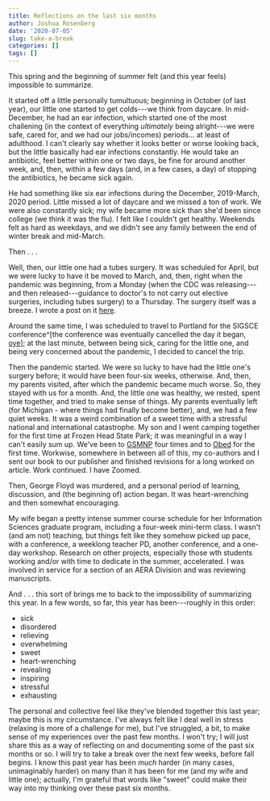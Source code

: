 ```yaml
---
title: Reflections on the last six months
author: Joshua Rosenberg
date: '2020-07-05'
slug: take-a-break
categories: []
tags: []
---
```


This spring and the beginning of summer felt (and this year feels) impossible to
summarize.

It started off a little personally tumultuous; beginning in October (of last
year), our little one started to get colds---we think from daycare. In
mid-December, he had an ear infection, which started one of the most challening
(in the context of everything *ultimately* being alright---we were safe, cared
for, and we had our jobs/incomes) periods... at least of adulthood. I can't
clearly say whether it looks better or worse looking back, but the little
basically had ear infections constantly. He would take an antibiotic, feel
better within one or two days, be fine for around another week, and, then,
within a few days (and, in a few cases, a day) of stopping the antibiotics, he
became sick again.

He had something like six ear infections during the December, 2019-March, 2020
period. Little missed a lot of daycare and we missed a ton of work. We were also
constantly sick; my wife became more sick than she'd been since college (we
think it was the flu). I felt like I couldn't get healthy. Weekends felt as
hard as weekdays, and we didn't see any family between the end of winter break
and mid-March.

Then . . .

Well, then, our little one had a tubes surgery. It was scheduled for April, but
we were lucky to have it be moved to March, and, then, right when the pandemic
was beginning, from a Monday (when the CDC was releasing---and then
released---guidance to doctor's to not carry out elective surgeries, including
tubes surgery) to a Thursday. The surgery itself was a breeze. I wrote a post on
it [here](https://joshuamrosenberg.com/posts/sickness-and-gratitude/).

Around the same time, I was scheduled to travel to Portland for the SIGSCE
conference^[the conference was eventually cancelled the day it began,
[oye](https://sigcse2020.sigcse.org/attendees/health-info.html)]; at the last
minute, between being sick, caring for the little one, and being very concerned
about the pandemic, I decided to cancel the trip.

Then the pandemic started. We were so lucky to have had the little one's surgery
before; it would have been four-six weeks, otherwise. And, then, my parents
visited, after which the pandemic became much worse. So, they stayed with us for
a month. And, the little one was healthy, we rested, spent time together, and
tried to make sense of things. My parents eventually left (for Michigan - where
things had finally become better), and, we had a few quiet weeks. It was a weird
combination of a sweet time with a stressful national and international
catastrophe. My son and I went camping together for the first time at Frozen 
Head State Park; it was meaningful in a way I can't easily sum up. We've been to [GSMNP](https://www.nps.gov/grsm/index.htm) four times and to [Obed](https://www.nps.gov/obed/index.htm) for the first time. Workwise, somewhere in between all of this, my co-authors and I sent our book to our publisher and 
finished revisions for a long worked on article. Work continued. I have Zoomed.

Then, George Floyd was murdered, and a personal period of learning, discussion,
and (the beginning of) action began. It was heart-wrenching and then somewhat
encouraging.

My wife began a pretty intense summer course schedule for her Information
Sciences graduate program, including a four-week mini-term class. I wasn't (and
am not) teaching, but things felt like they somehow picked up pace, with a
conference, a weeklong teacher PD, another conference, and a one-day workshop.
Research on other projects, especially those wth students working and/or with
time to dedicate in the summer, accelerated. I was involved in service for a
section of an AERA Division and was reviewing manuscripts.

And . . . this sort of brings me to back to the impossibility of summarizing
this year. In a few words, so far, this year has been---roughly in this order:

  - sick
  - disordered
  - relieving
  - overwhelming
  - sweet
  - heart-wrenching
  - revealing
  - inspiring
  - stressful
  - exhausting

The personal and collective feel like they've blended together this last year;
maybe this is my circumstance. I've always felt like I deal well in stress
(relaxing is more of a challenge for me), but I've struggled, a bit, to make
sense of my experiences over the past few months. I won't try; I will just share
this as a way of reflecting on and documenting some of the past six months or
so. I will try to take a break over the next few weeks, before fall begins. I
know this past year has been *much* harder (in many cases, unimaginably harder)
on many than it has been for me (and my wife and little one); actually, I'm
grateful that words like "sweet" could make their way into my thinking over
these past six months.